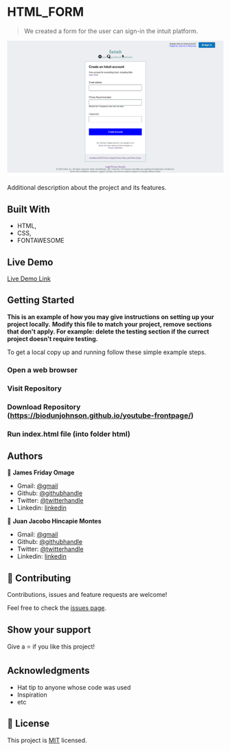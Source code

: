 ﻿# HTML_FORM

> We created a form for the user can sign-in the intuit platform.

![screenshot](./app_screenshot.png)

Additional description about the project and its features.

## Built With

- HTML,
- CSS,
- FONTAWESOME

## Live Demo

[Live Demo Link](https://github.com/jacobo12montes/HTML_Forms)


## Getting Started

**This is an example of how you may give instructions on setting up your project locally.**
**Modify this file to match your project, remove sections that don't apply. For example: delete the testing section if the currect project doesn't require testing.**


To get a local copy up and running follow these simple example steps.

### Open a web browser

### Visit Repository

### Download Repository (https://biodunjohnson.github.io/youtube-frontpage/)

### Run index.html file (into folder html)

## Authors

👤 **James Friday Omage**

- Gmail: [@gmail](johnsonabiodun760@gmail.com)
- Github: [@githubhandle](https://github.com/biodunJohnson)
- Twitter: [@twitterhandle](https://twitter.com/JamesJo44083758)
- Linkedin: [linkedin](https://www.linkedin.com/in/friday-omage-299a04b4/)

👤 **Juan Jacobo Hincapie Montes**

- Gmail: [@gmail](jacobo12.montes@gmail.com)
- Github: [@githubhandle](https://github.com/jacobo12montes)
- Twitter: [@twitterhandle](https://twitter.com/HincapieMontes)
- Linkedin: [linkedin](https://www.linkedin.com/in/juan-jacobo-hincapi%C3%A9-montes-93975210b/)

## 🤝 Contributing

Contributions, issues and feature requests are welcome!

Feel free to check the [issues page](https://github.com/biodunJohnson/youtube-frontpage/issues).

## Show your support

Give a ⭐️ if you like this project!

## Acknowledgments

- Hat tip to anyone whose code was used
- Inspiration
- etc

## 📝 License

This project is [MIT](lic.url) licensed.

